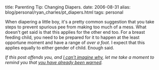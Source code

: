 title: Parenting Tip: Changing Diapers.
date: 2006-08-31
alias: blog/personal/ryan_charles/pt_diapers.html
tags: personal

When diapering a little boy, it's a pretty common suggestion that you
take steps to prevent spurious pee from making too much of a
mess. What doesn't get said is that this applies for the other end
too.  For a breast feeding child, you need to be prepared for it to
happen at the least opportune moment and have a range of <i>over a
foot</i>.  I expect that this applies equally to either gender of
child.  Enough said.

<i>If this post offends you, and <a
href="http://blogs.msdn.com/michkap/archive/2005/08/23/455240.aspx">I
can't imagine why</a>, let me take a moment to remind you that <a
href="http://www.mschaef.com/blog/tech/this_blog/ryans_logistics.txt">you
have already been warned</a>.</i> 
